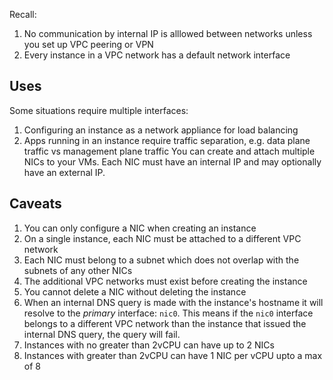 Recall:
1. No communication by internal IP is alllowed between networks unless you set up VPC peering or VPN
1. Every instance in a VPC network has a default network interface

## Uses
Some situations require multiple interfaces:
1. Configuring an instance as a network appliance for load balancing
1. Apps running in an instance require traffic separation, e.g. data plane traffic vs management plane traffic
You can create and attach multiple NICs to your VMs.
Each NIC must have an internal IP and may optionally have an external IP.

## Caveats
1. You can only configure a NIC when creating an instance
1. On a single instance, each NIC must be attached to a different VPC network
1. Each NIC must belong to a subnet which does not overlap with the subnets of any other NICs
1. The additional VPC networks must exist before creating the instance
1. You cannot delete a NIC without deleting the instance
1. When an internal DNS query is made with the instance's hostname it will resolve to the _primary_ interface: `nic0`. This means if the `nic0` interface belongs to a different VPC network than the instance that issued the internal DNS query, the query will fail.
1. Instances with no greater than 2vCPU can have up to 2 NICs
1. Instances with greater than 2vCPU can have 1 NIC per vCPU upto a max of 8
